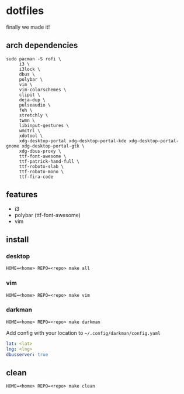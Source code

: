# dotfiles

finally we made it!

## arch dependencies

```shell
sudo pacman -S rofi \
     i3 \ 
     i3lock \
     dbus \
     polybar \
     vim \
     vim-colorschemes \
     clipit \
     deja-dup \
     pulseaudio \
     feh \
     stretchly \
     twmn \
     libinput-gestures \
     wmctrl \
     xdotool \
     xdg-desktop-portal xdg-desktop-portal-kde xdg-desktop-portal-gnome xdg-desktop-portal-gtk \
     xdg-dbus-proxy \
     ttf-font-awesome \
     ttf-patrick-hand-full \
     ttf-roboto-slab \
     ttf-roboto-mono \
     ttf-fira-code
```

## features

 * i3
 * polybar (ttf-font-awesome)
 * vim

## install

### desktop

```shell
HOME=<home> REPO=<repo> make all
```

### vim

```shell
HOME=<home> REPO=<repo> make vim
```

### darkman

```shell
HOME=<home> REPO=<repo> make darkman
```

Add config with your location to `~/.config/darkman/config.yaml`

```yml
lat: <lat>
lng: <lng>
dbusserver: true
```

## clean

```shell
HOME=<home> REPO=<repo> make clean
```

